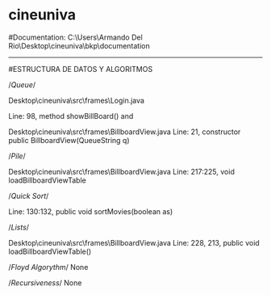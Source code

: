 # cineuniva

#Documentation:
C:\Users\Armando Del Rio\Desktop\cineuniva\bkp\documentation

____________________
#ESTRUCTURA DE DATOS Y ALGORITMOS

/*Queue*/

Desktop\cineuniva\src\frames\Login.java

Line: 98, method showBillBoard() and 

Desktop\cineuniva\src\frames\BillboardView.java
Line: 21, constructor public BillboardView(QueueString q)

/*Pile*/

Desktop\cineuniva\src\frames\BillboardView.java
Line: 217:225, void loadBillboardViewTable

/*Quick Sort*/

Line: 130:132,  public void sortMovies(boolean as)

/*Lists*/

Desktop\cineuniva\src\frames\BillboardView.java
Line: 228, 213, public void loadBillboardViewTable()

/*Floyd Algorythm*/
None

/*Recursiveness*/
None